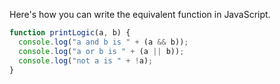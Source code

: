 Here's how you can write the equivalent function in JavaScript.
```javascript
function printLogic(a, b) {
  console.log("a and b is " + (a && b));
  console.log("a or b is " + (a || b));
  console.log("not a is " + !a);
}
```
